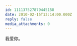 ```yaml
---
id: 111137527879445158
date: 2010-02-15T13:14:00.000Z
reply: false
media_attachments: 0
---
```


我爱你。 ​​​​

